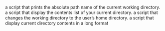 a script that prints the absolute path name of the current working directory.
a script that display the contents list of your current directory.
a script that changes the working directory to the user’s home directory.
a script that display current directory contents in a long format
